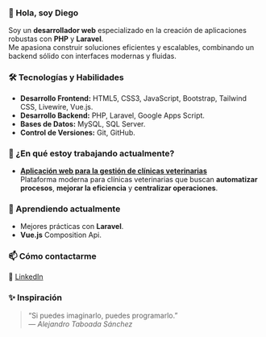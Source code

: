 ### 👋 Hola, soy Diego

Soy un **desarrollador web** especializado en la creación de aplicaciones robustas con **PHP** y **Laravel**.  
Me apasiona construir soluciones eficientes y escalables, combinando un backend sólido con interfaces modernas y fluidas.

### 🛠️ Tecnologías y Habilidades  

* **Desarrollo Frontend:** HTML5, CSS3, JavaScript, Bootstrap, Tailwind CSS, Livewire, Vue.js.
* **Desarrollo Backend:** PHP, Laravel, Google Apps Script.
* **Bases de Datos:** MySQL, SQL Server.
* **Control de Versiones:** Git, GitHub.

### 👷 ¿En qué estoy trabajando actualmente?

- [**Aplicación web para la gestión de clínicas veterinarias**](https://d-rodas.github.io/projects/)  
  Plataforma moderna para clínicas veterinarias que buscan **automatizar procesos**, **mejorar la eficiencia** y **centralizar operaciones**.

### 🌱 Aprendiendo actualmente
- Mejores prácticas con **Laravel**. 
- **Vue.js** Composition Api.

### 📫 Cómo contactarme
📧 [LinkedIn](https://www.linkedin.com/in/drodas)

### ✨ Inspiración
> “Si puedes imaginarlo, puedes programarlo.”  
> — *Alejandro Taboada Sánchez*
